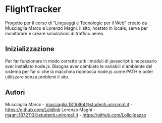 # FlightTracker
Progetto per il corso di "Linguaggi e Tecnologie per il Web" creato da Musciaglia Marco e Lorenzo Magni.
Il sito, hostato in locale, serve per monitorare e creare simulazioni di traffico aereo.

## Inizializzazione
Per far funzionare in modo corretto tutti i moduli di javascript è necessario aver installato node.js.
Bisogna aver cambiato le variabili d'ambiente del sistema per far si che la macchina riconosca node.js come PATH e poter utilizzare senza problemi il sito.

## Autori
Musciaglia Marco - musciaglia.1816864@studenti.uniroma1.it - https://github.com/Loldlink
Lorenzo Magni - magni.1872113@studenti.uniroma1.it - https://github.com/Lolloilpazzo
